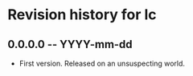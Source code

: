 # Revision history for lc

## 0.0.0.0 -- YYYY-mm-dd

* First version. Released on an unsuspecting world.
